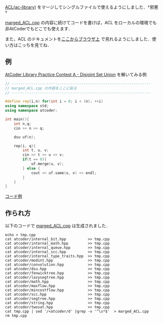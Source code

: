 
[ACL(ac-library)](https://atcoder.jp/posts/517) をマージしてシングルファイルで使えるようにしました．†邪悪†  
  
[marged_ACL.cpp](./marged_ACL.cpp) の内容に続けてコードを書けば，ACL をローカルの環境でも非AtCoderでもどこでも使えます．  

また，ACL のドキュメントを[ここからブラウザ上](https://tumoiyorozu.github.io/single-file-ac-library/document_ja/) で見れるようにしました．使い方はこっちを見てね．

## 例
[AtCoder Library Practice Contest  A - Disjoint Set Union](https://atcoder.jp/contests/practice2/tasks/practice2_a) を解いてみる例

```cpp
// ----------------------------------------------------------------
// marged_ACL.cpp の内容をここに貼る
// ----------------------------------------------------------------

#define rep(i,n) for(int i = 0; i < (n); ++i)
using namespace std;
using namespace atcoder;

int main(){
    int n,q;
    cin >> n >> q;

    dsu uf(n);

    rep(i, q){
        int t, u, v;
        cin >> t >> u >> v;
        if(t == 0){
            uf.merge(u, v);
        } else {
            cout << uf.same(u, v) << endl;
        }
    }
}
```
[コード例](https://atcoder.jp/contests/practice2/submissions/16566759)


## 作られ方
以下のコードで [marged_ACL.cpp](./marged_ACL.cpp) は生成されました．

```
echo > tmp.cpp
cat atcoder/internal_bit.hpp          >> tmp.cpp
cat atcoder/internal_math.hpp         >> tmp.cpp
cat atcoder/internal_queue.hpp        >> tmp.cpp
cat atcoder/internal_scc.hpp          >> tmp.cpp
cat atcoder/internal_type_traits.hpp  >> tmp.cpp
cat atcoder/modint.hpp                >> tmp.cpp
cat atcoder/convolution.hpp           >> tmp.cpp
cat atcoder/dsu.hpp                   >> tmp.cpp
cat atcoder/fenwicktree.hpp           >> tmp.cpp
cat atcoder/lazysegtree.hpp           >> tmp.cpp
cat atcoder/math.hpp                  >> tmp.cpp
cat atcoder/maxflow.hpp               >> tmp.cpp
cat atcoder/mincostflow.hpp           >> tmp.cpp
cat atcoder/scc.hpp                   >> tmp.cpp
cat atcoder/segtree.hpp               >> tmp.cpp
cat atcoder/string.hpp                >> tmp.cpp
cat atcoder/twosat.hpp                >> tmp.cpp
cat tmp.cpp | sed '/<atcoder/d' |grep -v '^\s*$'  > marged_ACL.cpp
rm tmp.cpp
```

